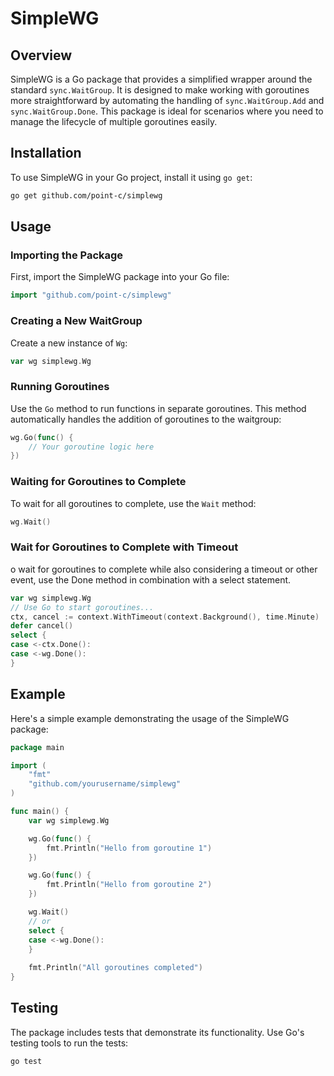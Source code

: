 # SimpleWG

## Overview
SimpleWG is a Go package that provides a simplified wrapper around the standard `sync.WaitGroup`. It is designed to make working with goroutines more straightforward by automating the handling of `sync.WaitGroup.Add` and `sync.WaitGroup.Done`. This package is ideal for scenarios where you need to manage the lifecycle of multiple goroutines easily.

## Installation

To use SimpleWG in your Go project, install it using `go get`:

```bash
go get github.com/point-c/simplewg
```

## Usage

### Importing the Package

First, import the SimpleWG package into your Go file:

```go
import "github.com/point-c/simplewg"
```

### Creating a New WaitGroup

Create a new instance of `Wg`:

```go
var wg simplewg.Wg
```

### Running Goroutines

Use the `Go` method to run functions in separate goroutines. This method automatically handles the addition of goroutines to the waitgroup:

```go
wg.Go(func() {
    // Your goroutine logic here
})
```

### Waiting for Goroutines to Complete

To wait for all goroutines to complete, use the `Wait` method:

```go
wg.Wait()
```

### Wait for Goroutines to Complete with Timeout

o wait for goroutines to complete while also considering a timeout or other event, use the Done method in combination with a select statement.

```go
var wg simplewg.Wg
// Use Go to start goroutines...
ctx, cancel := context.WithTimeout(context.Background(), time.Minute)
defer cancel()
select {
case <-ctx.Done():
case <-wg.Done():
}
```

## Example

Here's a simple example demonstrating the usage of the SimpleWG package:

```go
package main

import (
    "fmt"
    "github.com/yourusername/simplewg"
)

func main() {
    var wg simplewg.Wg

    wg.Go(func() {
        fmt.Println("Hello from goroutine 1")
    })

    wg.Go(func() {
        fmt.Println("Hello from goroutine 2")
    })

    wg.Wait()
    // or
    select {
    case <-wg.Done():
    }
	
    fmt.Println("All goroutines completed")
}
```

## Testing

The package includes tests that demonstrate its functionality. Use Go's testing tools to run the tests:

```bash
go test
```
